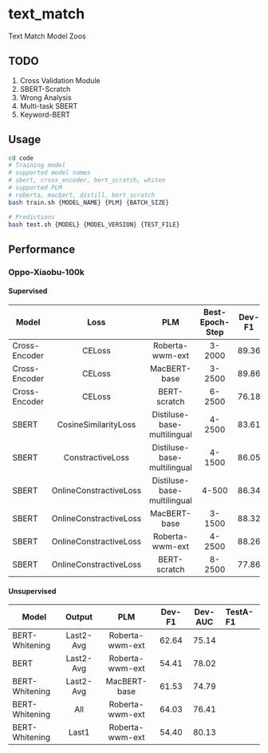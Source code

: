 # text_match

Text Match Model Zoos

## TODO

1. Cross Validation Module
2. SBERT-Scratch
3. Wrong Analysis
4. Multi-task SBERT
5. Keyword-BERT

## Usage

```bash
cd code
# Training model
# supported model names
# sbert, cross_encoder, bert_scratch, whiten
# supported PLM
# roberta, macbert, distill, bert_scratch
bash train.sh {MODEL_NAME} {PLM} {BATCH_SIZE}

# Predictions
bash test.sh {MODEL} {MODEL_VERSION} {TEST_FILE}
```

## Performance

### Oppo-Xiaobu-100k

#### Supervised

Model              | Loss                   | PLM                         | Best-Epoch-Step | Dev-F1 | Dev-AUC | TestA-F1
------------------ | :-------------------:  | :-------------------------: | :-------------: | :----: | :-----: | :-------
Cross-Encoder      | CELoss                 | Roberta-wwm-ext             | 3-2000          | 89.36  | 97.43   |
Cross-Encoder      | CELoss                 | MacBERT-base                | 3-2500          | 89.86  | 97.69   |
Cross-Encoder      | CELoss                 | BERT-scratch                | 6-2500          | 76.18  | 87.86   |
SBERT              | CosineSimilarityLoss   | Distiluse-base-multilingual | 4-2500          | 83.61  | 94.39   |
SBERT              | ConstractiveLoss       | Distiluse-base-multilingual | 4-1500          | 86.05  | 95.93   |
SBERT              | OnlineConstractiveLoss | Distiluse-base-multilingual | 4-500           | 86.34  | 95.97   |
SBERT              | OnlineConstractiveLoss | MacBERT-base                | 3-1500          | 88.32  | 96.99   |
SBERT              | OnlineConstractiveLoss | Roberta-wwm-ext             | 4-2500          | 88.26  | 96.93   |
SBERT              | OnlineConstractiveLoss | BERT-scratch                | 8-2500          | 77.86  | 90.73   |

#### Unsupervised

Model              | Output              | PLM                         | Dev-F1 | Dev-AUC | TestA-F1
------------------ | :-----------------: | :-------------------------: | :----: | :-----: | :-------
BERT-Whitening     | Last2-Avg           | Roberta-wwm-ext             | 62.64  | 75.14   |
BERT               | Last2-Avg           | Roberta-wwm-ext             | 54.41  | 78.02   |
BERT-Whitening     | Last2-Avg           | MacBERT-base                | 61.53  | 74.79   |
BERT-Whitening     | All                 | Roberta-wwm-ext             | 64.03  | 76.41   |
BERT-Whitening     | Last1               | Roberta-wwm-ext             | 54.40  | 80.13   |

